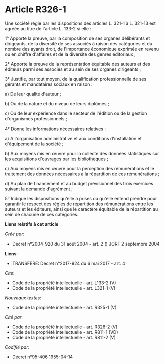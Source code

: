 # Article R326-1

Une société régie par les dispositions des articles L. 321-1 à L. 321-13 est agréée au titre de l'article L. 133-2 si elle : 

1° Apporte la preuve, par la composition de ses organes délibérants et dirigeants, de la diversité de ses associés à raison
des catégories et du nombre des ayants droit, de l'importance économique exprimée en revenu ou en chiffre d'affaires et de la
diversité des genres éditoriaux ; 

2° Apporte la preuve de la représentation équitable des auteurs et des éditeurs parmi ses associés et au sein de ses organes
dirigeants ; 

3° Justifie, par tout moyen, de la qualification professionnelle de ses gérants et mandataires sociaux en raison : 

a) De leur qualité d'auteur ; 

b) Ou de la nature et du niveau de leurs diplômes ; 

c) Ou de leur expérience dans le secteur de l'édition ou de la gestion d'organismes professionnels ; 

4° Donne les informations nécessaires relatives : 

a) A l'organisation administrative et aux conditions d'installation et d'équipement de la société ; 

b) Aux moyens mis en œuvre pour la collecte des données statistiques sur les acquisitions d'ouvrages par les bibliothèques ; 

c) Aux moyens mis en œuvre pour la perception des rémunérations et le traitement des données nécessaires à la répartition de
ces rémunérations ; 

d) Au plan de financement et au budget prévisionnel des trois exercices suivant la demande d'agrément ; 

5° Indique les dispositions qu'elle a prises ou qu'elle entend prendre pour garantir le respect des règles de répartition des
rémunérations entre les auteurs et les éditeurs, ainsi que le caractère équitable de la répartition au sein de chacune de ces
catégories.

**Liens relatifs à cet article**

_Créé par_:

  - Décret n°2004-920 du 31 août 2004 - art. 2 () JORF 2 septembre 2004

**Liens**:

  - TRANSFERE: Décret n°2017-924 du 6 mai 2017 - art. 4

_Cite_:

  - Code de la propriété intellectuelle - art. L133-2 (V)
  - Code de la propriété intellectuelle - art. L321-1 (V)

_Nouveaux textes_:

  - Code de la propriété intellectuelle - art. R325-1 (V)

_Cité par_:

  - Code de la propriété intellectuelle - art. R326-2 (V)
  - Code de la propriété intellectuelle - art. R811-1 (VD)
  - Code de la propriété intellectuelle - art. R811-2 (V)

_Codifié par_:

  - Décret n°95-406 1955-04-14
